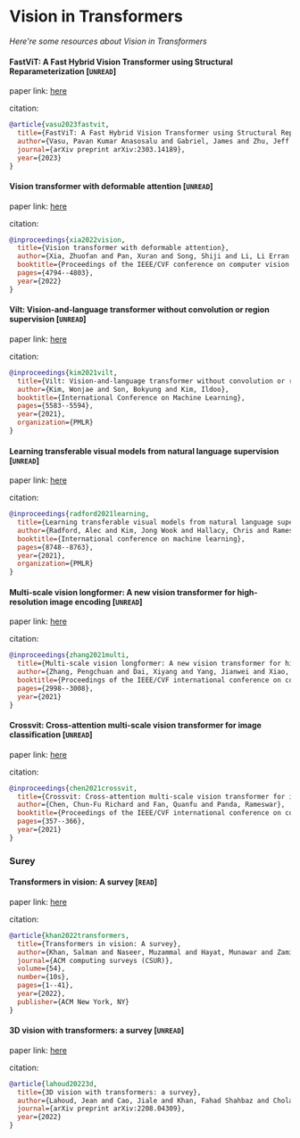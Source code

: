 # Vision in Transformers
*Here're some resources about Vision in Transformers*


#### FastViT: A Fast Hybrid Vision Transformer using Structural Reparameterization [`UNREAD`]

paper link: [here](https://arxiv.org/pdf/2303.14189)

citation: 
```bibtex
@article{vasu2023fastvit,
  title={FastViT: A Fast Hybrid Vision Transformer using Structural Reparameterization},
  author={Vasu, Pavan Kumar Anasosalu and Gabriel, James and Zhu, Jeff and Tuzel, Oncel and Ranjan, Anurag},
  journal={arXiv preprint arXiv:2303.14189},
  year={2023}
}
```

#### Vision transformer with deformable attention [`UNREAD`]

paper link: [here](https://openaccess.thecvf.com/content/CVPR2022/papers/Xia_Vision_Transformer_With_Deformable_Attention_CVPR_2022_paper.pdf)

citation: 
```bibtex
@inproceedings{xia2022vision,
  title={Vision transformer with deformable attention},
  author={Xia, Zhuofan and Pan, Xuran and Song, Shiji and Li, Li Erran and Huang, Gao},
  booktitle={Proceedings of the IEEE/CVF conference on computer vision and pattern recognition},
  pages={4794--4803},
  year={2022}
}
```
    


#### Vilt: Vision-and-language transformer without convolution or region supervision [`UNREAD`]

paper link: [here](http://proceedings.mlr.press/v139/kim21k/kim21k.pdf)

citation: 
```bibtex
@inproceedings{kim2021vilt,
  title={Vilt: Vision-and-language transformer without convolution or region supervision},
  author={Kim, Wonjae and Son, Bokyung and Kim, Ildoo},
  booktitle={International Conference on Machine Learning},
  pages={5583--5594},
  year={2021},
  organization={PMLR}
}
```
    
    

#### Learning transferable visual models from natural language supervision [`UNREAD`]

paper link: [here](http://proceedings.mlr.press/v139/radford21a/radford21a.pdf)

citation: 
```bibtex
@inproceedings{radford2021learning,
  title={Learning transferable visual models from natural language supervision},
  author={Radford, Alec and Kim, Jong Wook and Hallacy, Chris and Ramesh, Aditya and Goh, Gabriel and Agarwal, Sandhini and Sastry, Girish and Askell, Amanda and Mishkin, Pamela and Clark, Jack and others},
  booktitle={International conference on machine learning},
  pages={8748--8763},
  year={2021},
  organization={PMLR}
}
```


#### Multi-scale vision longformer: A new vision transformer for high-resolution image encoding [`UNREAD`]

paper link: [here](https://openaccess.thecvf.com/content/ICCV2021/papers/Zhang_Multi-Scale_Vision_Longformer_A_New_Vision_Transformer_for_High-Resolution_Image_ICCV_2021_paper.pdf)

citation: 
```bibtex
@inproceedings{zhang2021multi,
  title={Multi-scale vision longformer: A new vision transformer for high-resolution image encoding},
  author={Zhang, Pengchuan and Dai, Xiyang and Yang, Jianwei and Xiao, Bin and Yuan, Lu and Zhang, Lei and Gao, Jianfeng},
  booktitle={Proceedings of the IEEE/CVF international conference on computer vision},
  pages={2998--3008},
  year={2021}
}
```
        


#### Crossvit: Cross-attention multi-scale vision transformer for image classification [`UNREAD`]

paper link: [here](https://openaccess.thecvf.com/content/ICCV2021/papers/Chen_CrossViT_Cross-Attention_Multi-Scale_Vision_Transformer_for_Image_Classification_ICCV_2021_paper.pdf)

citation: 
```bibtex
@inproceedings{chen2021crossvit,
  title={Crossvit: Cross-attention multi-scale vision transformer for image classification},
  author={Chen, Chun-Fu Richard and Fan, Quanfu and Panda, Rameswar},
  booktitle={Proceedings of the IEEE/CVF international conference on computer vision},
  pages={357--366},
  year={2021}
}
```
    


### Surey

#### Transformers in vision: A survey [`READ`]

paper link: [here](https://arxiv.org/pdf/2101.01169.pdf?utm_campaign=Deep)

citation: 
```bibtex
@article{khan2022transformers,
  title={Transformers in vision: A survey},
  author={Khan, Salman and Naseer, Muzammal and Hayat, Munawar and Zamir, Syed Waqas and Khan, Fahad Shahbaz and Shah, Mubarak},
  journal={ACM computing surveys (CSUR)},
  volume={54},
  number={10s},
  pages={1--41},
  year={2022},
  publisher={ACM New York, NY}
}
```
    

#### 3D vision with transformers: a survey [`UNREAD`]

paper link: [here](https://arxiv.org/pdf/2208.04309)

citation: 
```bibtex
@article{lahoud20223d,
  title={3D vision with transformers: a survey},
  author={Lahoud, Jean and Cao, Jiale and Khan, Fahad Shahbaz and Cholakkal, Hisham and Anwer, Rao Muhammad and Khan, Salman and Yang, Ming-Hsuan},
  journal={arXiv preprint arXiv:2208.04309},
  year={2022}
}
```
    